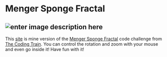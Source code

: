 
# Menger Sponge Fractal
![enter image description here](https://shiffman.net/images/train.png)
---

This [site](https://cassiofb-dev.github.io/star-field/) is mine version of the [Menger Sponge Fractal](https://thecodingtrain.com/CodingChallenges/002-mengersponge.html) code challenge from [The Coding Train](https://thecodingtrain.com/).
You can control the rotation and zoom with your mouse and even go inside it! Have fun with it!
